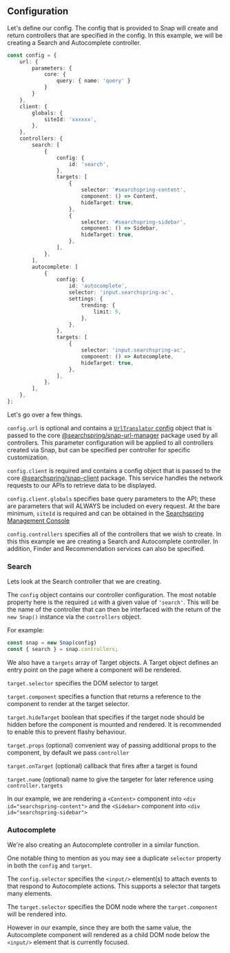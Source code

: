 ## Configuration

Let's define our config. The config that is provided to Snap will create and return controllers that are specified in the config. In this example, we will be creating a Search and Autocomplete controller.

```typescript
const config = {
	url: {
		parameters: {
			core: {
				query: { name: 'query' }
			}
		}
	},
	client: {
		globals: {
			siteId: 'xxxxxx',
		},
	},
	controllers: {
		search: [
			{
				config: {
					id: 'search',
				},
				targets: [
					{
						selector: '#searchspring-content',
						component: () => Content,
						hideTarget: true,
					},
					{
						selector: '#searchspring-sidebar',
						component: () => Sidebar,
						hideTarget: true,
					},
				],
			},
		],
		autocomplete: [
			{
				config: {
					id: 'autocomplete',
					selector: 'input.searchspring-ac',
					settings: {
						trending: {
							limit: 5,
						},
					},
				},
				targets: [
					{
						selector: 'input.searchspring-ac',
						component: () => Autocomplete,
						hideTarget: true,
					},
				],
			},
		],
	},
};
```

Let's go over a few things.

`config.url` is optional and contains a [`UrlTranslator` config](https://github.com/searchspring/snap/tree/main/packages/snap-url-manager/src/Translators/Url) object that is passed to the core [@searchspring/snap-url-manager](https://github.com/searchspring/snap/tree/main/packages/snap-url-manager) package used by all controllers. This parameter configuration will be applied to all controllers created via Snap, but can be specified per controller for specific customization.

`config.client` is required and contains a config object that is passed to the core [@searchspring/snap-client](https://github.com/searchspring/snap/tree/main/packages/snap-client) package. This service handles the network requests to our APIs to retrieve data to be displayed.

`config.client.globals` specifies base query parameters to the API; these are parameters that will ALWAYS be included on every request. At the bare minimum, `siteId` is required and can be obtained in the [Searchspring Management Console](https://manage.searchspring.net/)

`config.controllers` specifies all of the controllers that we wish to create. In this this example we are creating a Search and Autocomplete controller. In addition, Finder and Recommendation services can also be specified.

### Search

Lets look at the Search controller that we are creating.

The `config` object contains our controller configuration. The most notable property here is the required `id` with a given value of `'search'`. This will be the name of the controller that can then be interfaced with the return of the `new Snap()` instance via the `controllers` object. 

For example:

```typescript
const snap = new Snap(config)
const { search } = snap.controllers;
```

We also have a `targets` array of Target objects. A Target object defines an entry point on the page where a component will be rendered. 

`target.selector` specifies the DOM selector to target

`target.component` specifies a function that returns a reference to the component to render at the target selector. 

`target.hideTarget` boolean that specifies if the target node should be hidden before the component is mounted and rendered. It is recommended to enable this to prevent flashy behaviour. 

`target.props` (optional) convenient way of passing additional props to the component, by default we pass `controller`

`target.onTarget` (optional) callback that fires after a target is found

`target.name` (optional) name to give the targeter for later reference using `controller.targets`

In our example, we are rendering a `<Content>` component into `<div id="searchspring-content">` and the `<Sidebar>` component into `<div id="searchspring-sidebar">`



### Autocomplete

We're also creating an Autocomplete controller in a similar function.

One notable thing to mention as you may see a duplicate `selector` property in both the `config` and `target`.

The `config.selector` specifies the `<input/>` element(s) to attach events to that respond to Autocomplete actions. This supports a selector that targets many elements. 

The `target.selector` specifies the DOM node where the `target.component` will be rendered into.

However in our example, since they are both the same value, the Autocomplete component will rendered as a child DOM node below the `<input/>` element that is currently focused. 


